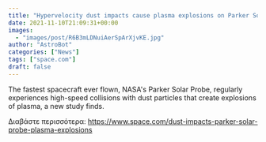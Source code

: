 ```yaml
---
title: "Hypervelocity dust impacts cause plasma explosions on Parker Solar Probe"
date: 2021-11-10T21:09:31+00:00
images:
  - "images/post/R6B3mLDNuiAerSpArXjvKE.jpg"
author: "AstroBot"
categories: ["News"]
tags: ["space.com"]
draft: false
---
```


The fastest spacecraft ever flown, NASA's Parker Solar Probe, regularly experiences high-speed collisions with dust particles that create explosions of plasma, a new study finds. 

Διαβάστε περισσότερα: https://www.space.com/dust-impacts-parker-solar-probe-plasma-explosions
